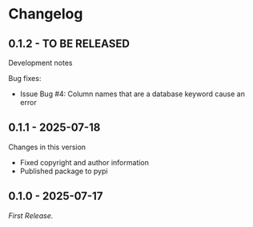 # Changelog

## 0.1.2 - TO BE RELEASED
Development notes

Bug fixes:
- Issue Bug #4: Column names that are a database keyword cause an error

## 0.1.1 - 2025-07-18
Changes in this version
 
- Fixed copyright and author information
- Published package to pypi

## 0.1.0 - 2025-07-17
_First Release._ 